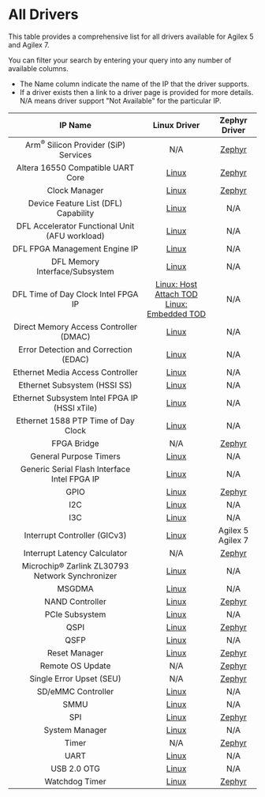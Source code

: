 # All Drivers

This table provides a comprehensive list for all drivers available for Agilex 5 and Agilex 7. 

You can filter your search by entering your query into any number of available columns.

- The Name column indicate the name of the IP that the driver supports.
- If a driver exists then a link to a driver page is provided for more details. N/A means driver support "Not Available" for the particular IP.

| **IP Name** | Linux Driver | Zephyr Driver |
| :-------:|:-----------------:|:----------:|
| Arm<sup>&reg;</sup> Silicon Provider (SiP) Services | N/A |[Zephyr](../zephyr-embedded/sip_svc/sip_svc.md) |
| Altera 16550 Compatible UART Core | [Linux](../linux-dfl/uart_16550/uart_16550.md) | [Zephyr](../zephyr-embedded/uart/uart.md) |
| Clock Manager |  [Linux](../linux-embedded/clock_manager/clock_manager.md) |[Zephyr](../zephyr-embedded/clock_manager/clock_manager.md) |
| Device Feature List (DFL) Capability | [Linux](../linux-dfl/dfl/dfl.md) |N/A |
| DFL Accelerator Functional Unit (AFU workload) | [Linux](../linux-dfl/dfl_afu/dfl_afu.md) |N/A |
| DFL FPGA Management Engine IP | [Linux](../linux-dfl/dfl_fme/dfl_fme.md) |N/A |
| DFL Memory Interface/Subsystem | [Linux](../linux-dfl/dfl_emif/dfl_emif.md) |N/A |
| DFL Time of Day Clock Intel FPGA IP | [Linux: Host Attach TOD](../linux-dfl/ptp_dfl_tod/ptp_dfl_tod.md)  <br> [Linux: Embedded TOD](../linux-embedded/ptp_dfl_tod/ptp_dfl_tod.md) |N/A | 
| Direct Memory Access Controller (DMAC) | [Linux](../linux-embedded/dma/dma.md)|N/A |
| Error Detection and Correction (EDAC) | [Linux](../linux-embedded/edac/edac.md) |N/A |
| Ethernet Media Access Controller | [Linux](../linux-embedded/emac/emac.md) |N/A |
| Ethernet Subsystem (HSSI SS) | [Linux](../linux-embedded/hssi/hssi.md)  |N/A |
| Ethernet Subsystem Intel FPGA IP (HSSI xTile) | [Linux](../linux-embedded/hssi_xtile/hssi_xtile.md) |N/A |
| Ethernet 1588 PTP Time of Day Clock | [Linux](../linux-dfl/ptp_dfl_tod/ptp_dfl_tod.md) |N/A |
| FPGA Bridge |  N/A |[Zephyr](../zephyr-embedded/fpga_bridge/fpga_bridge.md) |
| General Purpose Timers | [Linux](../linux-embedded/apb_timers/apb_timers.md) |N/A |
| Generic Serial Flash Interface Intel FPGA IP |[Linux](../linux-dfl/spi_altera_dfl/spi_altera_dfl.md) | N/A |
| GPIO | [Linux](../linux-embedded/gpio/gpio.md) |[Zephyr](../zephyr-embedded/gpio/gpio.md) | 
|  I2C | [Linux](../linux-embedded/i2c/i2c.md) |N/A |
|  I3C | [Linux](../linux-embedded/i3c/i3c.md) |N/A |
| Interrupt Controller (GICv3)  | [Linux](../linux-embedded/interrupt_controller_GICv3/irq_gic_v3.md) |Agilex 5 <br> Agilex 7 | [Zephyr](../zephyr-embedded/GIC/gic.md) |
| Interrupt Latency Calculator | N/A |[Zephyr](../zephyr-embedded/ilc/ilc.md) |
| Microchip&reg; Zarlink ZL30793 Network Synchronizer  | [Linux](../linux-embedded/zarlink_clock_synchronizer/zarlink_clock_synchronizer.md) |N/A | 
| MSGDMA  | [Linux](../linux-embedded/dma/msgdma/msgdma.md) |N/A |
| NAND Controller  |  [Linux](../linux-embedded/nand/nand.md)|[Zephyr](../zephyr-embedded/nand/nand.md) |
|PCIe Subsystem | [Linux](../linux-dfl/dfl-pci/dfl-pcie.md) |N/A |
| QSPI |  [Linux](../linux-embedded/qspi/qspi.md) |[Zephyr](../zephyr-embedded/qspi/qspi.md) |
| QSFP  | [Linux](../linux-embedded/qsfp/qsfp.md) |N/A |
| Reset Manager  |  [Linux](../linux-embedded/reset_manager/reset_manager.md) |[Zephyr](../zephyr-embedded/reset_manager/reset_manager.md) |
| Remote OS Update  |  N/A |[Zephyr](../zephyr-embedded/remote_os_update/remote_os_update.md) |
| Single Error Upset (SEU) | N/A |[Zephyr](../zephyr-embedded/seu/seu.md) |
| SD/eMMC Controller  | [Linux](../linux-embedded/sd-emmc/sd-emmc.md) |N/A |
| SMMU  | [Linux](../linux-embedded/smmu/smmu.md) |N/A |
| SPI  |  [Linux](../linux-embedded/spi/spi.md) |[Zephyr](../zephyr-embedded/spi/spi.md) |
| System Manager  | [Linux](../linux-embedded/system_manager/system_manager.md) |N/A |
| Timer  |  N/A |[Zephyr](../zephyr-embedded/timer/timer.md) |
| UART | [Linux](../linux-embedded/uart/uart.md) |N/A |
| USB 2.0 OTG | [Linux](../linux-embedded/usb2_0_otg/usb2_0_otg.md) |N/A |
| Watchdog Timer |  [Linux](../linux-embedded/watchdog_timers/watchdog_timers.md) |[Zephyr](../zephyr-embedded/watchdog/watchdog.md) |

